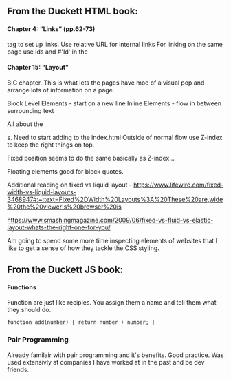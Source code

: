 ## From the Duckett HTML book:

#### Chapter 4: “Links” (pp.62-73)

<a href= ...> </a> tag to set up links.
Use relative URL for internal links 
For linking on the same page use Ids and #'Id' in the <a>
  
#### Chapter 15: “Layout” 
BIG chapter. This is what lets the pages have moe of a visual pop and arrange lots of information on a page.

Block Level Elements - start on a new line
Inline Elements - flow in between surrounding text

All about the <div>s. Need to start adding to the index.html
Outside of normal flow use Z-index to keep the right things on top.
  
Fixed position seems to do the same basically as Z-index...

Floating elements good for block quotes.

Additional reading on fixed vs liquid layout - 
https://www.lifewire.com/fixed-width-vs-liquid-layouts-3468947#:~:text=Fixed%2DWidth%20Layouts%3A%20These%20are,wide%20the%20viewer's%20browser%20is

https://www.smashingmagazine.com/2009/06/fixed-vs-fluid-vs-elastic-layout-whats-the-right-one-for-you/

Am going to spend some more time inspecting elements of websites that I like to get a sense of how they tackle the CSS styling.

## From the Duckett JS book:

#### Functions
Function are just like recipies. You assign them a name and tell them what they should do. 

``function add(number) {
  return number + number;
}``

### Pair Programming

Already familair with pair programming and it's benefits. Good practice. Was used extensivly at companies I have worked at in the past and be dev friends. 
